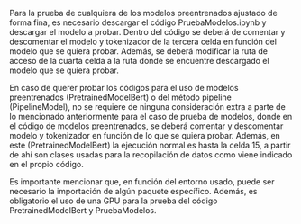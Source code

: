 Para la prueba de cualquiera de los modelos preentrenados ajustado de forma fina, es necesario descargar el código PruebaModelos.ipynb y descargar el modelo a probar. Dentro del código se deberá de comentar y descomentar el modelo y tokenizador de la tercera celda en función del modelo que se quiera probar. Además, se deberá modificar la ruta de acceso de la cuarta celda a la ruta donde se encuentre descargado el modelo que se quiera probar. 

En caso de querer probar los códigos para el uso de modelos preentrenados (PretrainedModelBert) o del método pipeline (PipelineModel), no se requiere de ninguna consideración extra a parte de lo mencionado anteriormente para el caso de prueba de modelos, donde en el código de modelos preentrenados, se deberá comentar y descomentar modelo y tokenizador en función de lo que se quiera probar. Además, en este (PretrainedModelBert) la ejecución normal es hasta la celda 15, a partir de ahí son clases usadas para la recopilación de datos como viene indicado en el propio código.

Es importante mencionar que, en función del entorno usado, puede ser necesario la importación de algún paquete específico. Además, es obligatorio el uso de una GPU para la prueba del código PretrainedModelBert y PruebaModelos.
